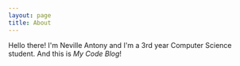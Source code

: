 ```yaml
---
layout: page
title: About
---
```


Hello there! I'm Neville Antony and I'm a 3rd year Computer Science student. And this is *My Code Blog*!
